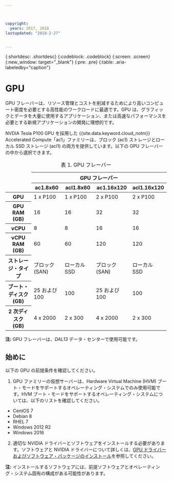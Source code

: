 ```yaml
---



copyright:
  years: 2017, 2018
lastupdated: "2018-2-27"


---
```


{:shortdesc: .shortdesc}
{:codeblock: .codeblock}
{:screen: .screen}
{:new_window: target="_blank"}
{:pre: .pre}
{:table: .aria-labeledby="caption"}

# GPU
GPU フレーバーは、リソース管理とコストを削減するためにより高いコンピュート密度を必要とする高性能のワークロードに最適です。GPU は、グラフィックとデータを大量に使用するアプリケーション、または高速なパフォーマンスを必要とする新規アプリケーションの開発に理想的です。

NVDIA Tesla P100 GPU を採用した {{site.data.keyword.cloud_notm}} Accelerated Compute「ac1」ファミリーは、ブロック (ac1) ストレージとローカル SSD ストレージ (acl1) の両方を提供しています。以下の GPU フレーバーの中から選択できます。  

<table>

<caption>表 1. GPU フレーバー</caption>

  
<thead>
<td rowspan="4"></td>
  <th colspan="4">GPU フレーバー</th>
<tr>
  <th>ac1.8x60</th>
  <th>acl1.8x60</th>
  <th>ac1.16x120</th>
  <th>acl1.16x120</th>
</tr>
</thead>
<TBODY>
<tr>
  <th><b>GPU</b></th>
  <td>1 x P100</td>
  <td>1 x P100</td>
  <td>2 x P100</td>
  <td>2 x P100</td>
</tr>
<tr>
  <th><b>GPU RAM (GB)</b></th>
  <td>16</td>
  <td>16</td>
  <td>32</td>
  <td>32</td>
</tr>

<tr>
  <th><b>vCPU</b></th>
  <td>8</td>
  <td>8</td>
  <td>16</td>
  <td>16</td>
</tr>

<tr>
  <th><b>vCPU RAM (GB)</b></th>
  <td>60</td>
  <td>60</td>
  <td>120</td>
  <td>120</td>
</tr>

<tr>
  <th><b>ストレージ・タイプ</b></th>
  <td>ブロック (SAN)</td>
  <td>ローカル SSD</td>
  <td>ブロック (SAN)</td>
  <td>ローカル SSD</td>
</tr>

<tr>
  <th><b>ブート・ディスク (GB)</b></th>
  <td>25 および 100</td>
  <td>100</td>
  <td>25 および 100</td>
  <td>100</td>
</tr>

<tr>
  <th><b>2 次ディスク (GB)</b></th>
  <td>4 x 2000</td>
  <td>2 x 300</td>
  <td>4 x 2000</td>
  <td>2 x 300</td>
</tr>

</TBODY>
</table>


**注:** GPU フレーバーは、_DAL13_ データ・センターで使用可能です。

## 始めに
以下の GPU の前提条件を確認してください。

1. GPU ファミリーの仮想サーバーは、Hardware Virtual Machine (HVM) ブート・モードをサポートするオペレーティング・システムでのみ使用可能です。HVM ブート・モードをサポートするオペレーティング・システムについては、以下のリストを確認してください。  
  - CentOS 7
  - Debian 8
  - RHEL 7
  - Windows 2012 R2
  - Windows 2016

2. 適切な NVIDIA ドライバーとソフトウェアをインストールする必要があります。ソフトウェアと NVIDIA ドライバーについて詳しくは、[GPU ドライバーおよびソフトウェア・パッケージのインストール](../vsi/vsi_gpu_nvidia_drivers.html)を参照してください。

**注:** インストールするソフトウェアには、前提ソフトウェアとオペレーティング・システム固有の構成がある可能性があります。


